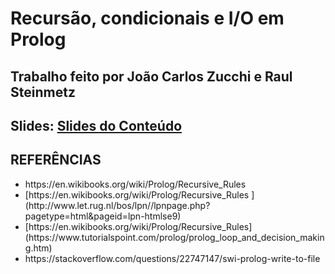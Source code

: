 # Recursão, condicionais e I/O em Prolog
## Trabalho feito por João Carlos Zucchi e Raul Steinmetz
## Slides: [Slides do Conteúdo](RaulEJoaoRecursividade.pdf)

<h2> REFERÊNCIAS </h2>
<ul> 
  <li> https://en.wikibooks.org/wiki/Prolog/Recursive_Rules </li> 
  <li> [https://en.wikibooks.org/wiki/Prolog/Recursive_Rules ](http://www.let.rug.nl/bos/lpn//lpnpage.php?pagetype=html&pageid=lpn-htmlse9) </li> 
  <li> [https://en.wikibooks.org/wiki/Prolog/Recursive_Rules](https://www.tutorialspoint.com/prolog/prolog_loop_and_decision_making.htm) </li> 
  <li> https://stackoverflow.com/questions/22747147/swi-prolog-write-to-file </li>
</ul>
